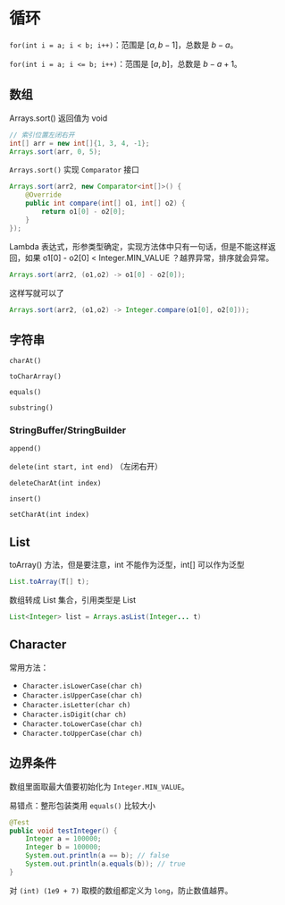 # 循环

`for(int i = a; i < b; i++)`：范围是 $[a, b - 1]$，总数是 $b-a$。

`for(int i = a; i <= b; i++)`：范围是 $[a, b]$，总数是 $b - a + 1$。

## 数组

Arrays.sort() 返回值为 void

```Java
// 索引位置左闭右开
int[] arr = new int[]{1, 3, 4, -1};
Arrays.sort(arr, 0, 5);
```

`Arrays.sort()` 实现 `Comparator` 接口

```Java
Arrays.sort(arr2, new Comparator<int[]>() {
	@Override
	public int compare(int[] o1, int[] o2) {
		return o1[0] - o2[0];
	}
});
```

Lambda 表达式，形参类型确定，实现方法体中只有一句话，但是不能这样返回，如果 o1[0] - o2[0] < Integer.MIN_VALUE ？越界异常，排序就会异常。

```Java
Arrays.sort(arr2, (o1,o2) -> o1[0] - o2[0]);
```

这样写就可以了

```Java
Arrays.sort(arr2, (o1,o2) -> Integer.compare(o1[0], o2[0]));
```

## 字符串

`charAt()`

`toCharArray()`

`equals()`

`substring()`

### StringBuffer/StringBuilder

`append()`

`delete(int start, int end)` （左闭右开）

`deleteCharAt(int index)`

`insert()`

`setCharAt(int index)`

## List

toArray() 方法，但是要注意，int 不能作为泛型，int[] 可以作为泛型

```java
List.toArray(T[] t);
```



数组转成 List 集合，引用类型是 List

```java
List<Integer> list = Arrays.asList(Integer... t)
```

## Character

常用方法：
- `Character.isLowerCase(char ch)`
- `Character.isUpperCase(char ch)`
- `Character.isLetter(char ch)`
- `Character.isDigit(char ch)`
- `Character.toLowerCase(char ch)`
- `Character.toUpperCase(char ch)`

## 边界条件

数组里面取最大值要初始化为 `Integer.MIN_VALUE`。

易错点：整形包装类用 `equals()` 比较大小
```java
@Test
public void testInteger() {
    Integer a = 100000;
    Integer b = 100000;
    System.out.println(a == b); // false
    System.out.println(a.equals(b)); // true
}
```

对 `(int) (1e9 + 7)` 取模的数组都定义为 `long`，防止数值越界。